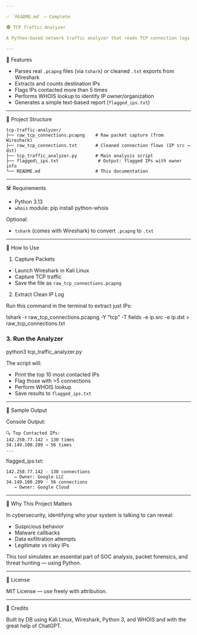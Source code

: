 ```yaml
---

✅ `README.md` — Complete

🕵️ TCP Traffic Analyzer

A Python-based network traffic analyzer that reads TCP connection logs (exported from Wireshark) and identifies the most contacted destination IP addresses. It performs basic threat intelligence by using WHOIS lookups to flag frequently contacted external systems.

---
```


🚀 Features

- Parses real `.pcapng` files (via `tshark`) or cleaned `.txt` exports from Wireshark
- Extracts and counts destination IPs
- Flags IPs contacted more than 5 times
- Performs WHOIS lookup to identify IP owner/organization
- Generates a simple text-based report (`flagged_ips.txt`)

---

📂 Project Structure

```
tcp-traffic-analyzer/
├── raw_tcp_connections.pcapng    # Raw packet capture (from Wireshark)
├── raw_tcp_connections.txt       # Cleaned connection flows (IP src → dst)
├── tcp_traffic_analyzer.py       # Main analysis script
├── flagged\_ips.txt               # Output: flagged IPs with owner info
└── README.md                     # This documentation

````

---

🛠 Requirements

- Python 3.13
- `whois` module:
  pip install python-whois


Optional:

* `tshark` (comes with Wireshark) to convert `.pcapng` to `.txt`

---

🧪 How to Use

1. Capture Packets

* Launch Wireshark in Kali Linux
* Capture TCP traffic
* Save the file as `raw_tcp_connections.pcapng`

2. Extract Clean IP Log

Run this command in the terminal to extract just IPs:

tshark -r raw_tcp_connections.pcapng -Y "tcp" -T fields -e ip.src -e ip.dst > raw_tcp_connections.txt


### 3. Run the Analyzer

python3 tcp_traffic_analyzer.py


The script will:

* Print the top 10 most contacted IPs
* Flag those with >5 connections
* Perform WHOIS lookup
* Save results to `flagged_ips.txt`

---

📌 Sample Output

Console Output:

```
🔍 Top Contacted IPs:
142.250.77.142 → 130 times
34.149.100.209 → 56 times
...
```

flagged_ips.txt:

```
142.250.77.142 - 130 connections
   → Owner: Google LLC
34.149.100.209 - 56 connections
   → Owner: Google Cloud
```

---

🧠 Why This Project Matters

In cybersecurity, identifying who your system is talking to can reveal:

* Suspicious behavior
* Malware callbacks
* Data exfiltration attempts
* Legitimate vs risky IPs

This tool simulates an essential part of SOC analysis, packet forensics, and threat hunting — using Python.

---

📜 License

MIT License — use freely with attribution.

---

🙌 Credits

Built by DB using Kali Linux, Wireshark, Python 3, and WHOIS and with the great help of ChatGPT.

